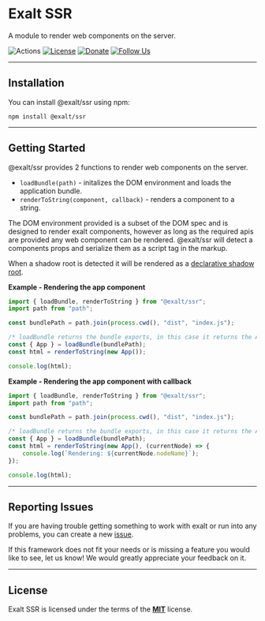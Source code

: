 # Exalt SSR
A module to render web components on the server.

![Actions](https://github.com/exalt/exalt-ssr/workflows/build/badge.svg)
[![License](https://img.shields.io/badge/license-MIT-blue.svg)](https://github.com/exalt/exalt-ssr/blob/main/LICENSE)
[![Donate](https://img.shields.io/badge/patreon-donate-green.svg)](https://www.patreon.com/outwalkstudios)
[![Follow Us](https://img.shields.io/badge/follow-on%20twitter-4AA1EC.svg)](https://twitter.com/exaltjs)

---

## Installation

You can install @exalt/ssr using npm:

```
npm install @exalt/ssr
```

---

## Getting Started

@exalt/ssr provides 2 functions to render web components on the server.

- `loadBundle(path)` - initalizes the DOM environment and loads the application bundle.
- `renderToString(component, callback)` - renders a component to a string.

The DOM environment provided is a subset of the DOM spec and is designed to render exalt components,
however as long as the required apis are provided any web component can be rendered.
@exalt/ssr will detect a components props and serialize them as a script tag in the markup.

When a shadow root is detected it will be rendered as a [declarative shadow root](https://web.dev/declarative-shadow-dom/).

**Example - Rendering the app component**
```js
import { loadBundle, renderToString } from "@exalt/ssr";
import path from "path";

const bundlePath = path.join(process.cwd(), "dist", "index.js");

/* loadBundle returns the bundle exports, in this case it returns the App component */
const { App } = loadBundle(bundlePath);
const html = renderToString(new App());

console.log(html);
```

**Example - Rendering the app component with callback**
```js
import { loadBundle, renderToString } from "@exalt/ssr";
import path from "path";

const bundlePath = path.join(process.cwd(), "dist", "index.js");

/* loadBundle returns the bundle exports, in this case it returns the App component */
const { App } = loadBundle(bundlePath);
const html = renderToString(new App(), (currentNode) => {
    console.log(`Rendering: ${currentNode.nodeName}`);
});

console.log(html);
```

---

## Reporting Issues

If you are having trouble getting something to work with exalt or run into any problems, you can create a new [issue](https://github.com/exalt/exalt-ssr/issues).

If this framework does not fit your needs or is missing a feature you would like to see, let us know! We would greatly appreciate your feedback on it.

---

## License

Exalt SSR is licensed under the terms of the [**MIT**](https://github.com/exalt/exalt-ssr/blob/main/LICENSE) license.
